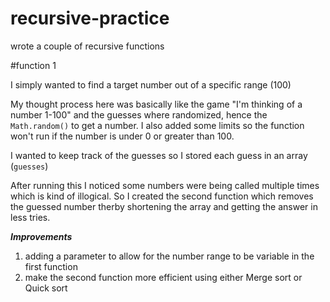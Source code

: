 # recursive-practice
wrote a couple of recursive functions


#function 1

I simply wanted to find a target number out of a specific range (100)

My thought process here was basically like the game "I'm thinking of a number 1-100" and the guesses where randomized, hence the `Math.random()` to get a number.
I also added some limits so the function won't run if the number is under 0 or greater than 100.

I wanted to keep track of the guesses so I stored each guess in an array (`guesses`)


After running this I noticed some numbers were being called multiple times which is kind of illogical. So I created the second function which removes the guessed number therby shortening the array and getting the answer in less tries.

***Improvements***
1. adding a parameter to allow for the number range to be variable in the first function
2. make the second function more efficient using either Merge sort or Quick sort
